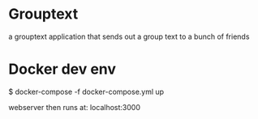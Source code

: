 # Grouptext
a grouptext application that sends out a group text to a bunch of friends


# Docker dev env
$ docker-compose -f docker-compose.yml up

webserver then runs at:
localhost:3000
